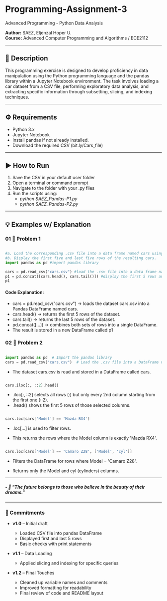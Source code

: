 # Programming-Assignment-3
Advanced Programming - Python Data Analysis

**Author:** SAEZ, Eljenzal Hoper U.  
**Course:** Advanced Computer Programming and Algorithms / ECE2112

---

## 📌 Description
This programming exercise is designed to develop proficiency in data manipulation using the Python programming language and the pandas library within a Jupyter Notebook environment. The task involves loading a car dataset from a CSV file, performing exploratory data analysis, and extracting specific information through subsetting, slicing, and indexing techniques.

---

## ⚙️ Requirements
- Python 3.x  
- Jupyter Notebook
- Install pandas if not already installed.
- Download the required CSV (bit.ly/Cars_file)

---

## ▶️ How to Run
1. Save the CSV in your default user folder
2. Open a terminal or command prompt
3. Navigate to the folder with your .py files
4. Run the scripts using:
   - *python SAEZ_Pandas-P1.py*
   - *python SAEZ_Pandas-P2.py*

---

## 💡 Examples w/ Explanation

### 01 🧠 Problem 1

```python

#a. Load the corresponding .csv file into a data frame named cars using pandas
#b. Display the first five and last five rows of the resulting cars.
import pandas as pd #import pandas library

cars = pd.read_csv("cars.csv") #load the .csv file into a data frame named cars using pandas
p1 = pd.concat([cars.head(), cars.tail()]) #display the first 5 rows and last 5 rows of cars.csv
p1

```

#### Code Explanation:

- cars = pd.read_csv("cars.csv") → loads the dataset cars.csv into a Pandas DataFrame named cars.
- cars.head() → returns the first 5 rows of the dataset.
- cars.tail() → returns the last 5 rows of the dataset.
- pd.concat([...]) → combines both sets of rows into a single DataFrame.
- The result is stored in a new DataFrame called p1


### 02 🧮 Problem 2

```python

import pandas as pd  # Import the pandas library
cars = pd.read_csv("cars.csv")  # Load the .csv file into a DataFrame named cars

```
- The dataset cars.csv is read and stored in a DataFrame called cars.

```python

cars.iloc[:, ::2].head()

```
- .iloc[:, ::2] selects all rows (:) but only every 2nd column starting from the first one (::2).
- .head() shows the first 5 rows of those selected columns.
  

```python

cars.loc[cars['Model'] == 'Mazda RX4']

```
- .loc[...] is used to filter rows.

- This returns the rows where the Model column is exactly 'Mazda RX4'.
  

```python

cars.loc[cars['Model'] == 'Camaro Z28', ['Model', 'cyl']]

```
- Filters the DataFrame for rows where Model = 'Camaro Z28'.

- Returns only the Model and cyl (cylinders) columns.

---

##### *- 🌱 "The future belongs to those who believe in the beauty of their dreams."*

---

### 📝 Commitments
- **v1.0** – Initial draft  
  - Loaded CSV file into pandas DataFrame
  - Displayed first and last 5 rows
  - Basic checks with print statements

- **v1.1** – Data Loading
  - Applied slicing and indexing for specific queries

- **v1.2** – Final Touches 
  - Cleaned up variable names and comments
  - Improved formatting for readability
  - Final review of code and README layout














